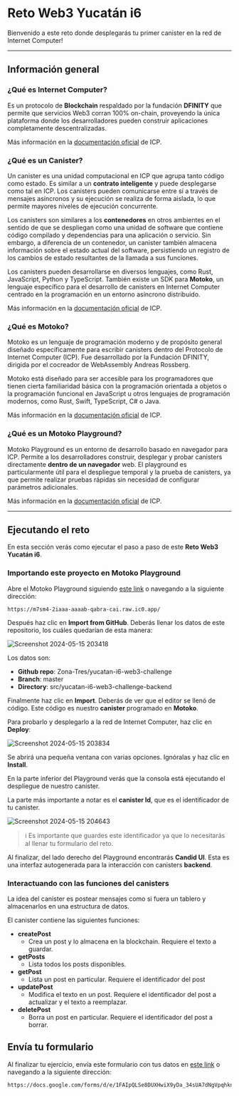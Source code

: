 # Reto Web3 Yucatán i6

Bienvenido a este reto donde desplegarás tu primer canister en la red de Internet Computer!

---
## Información general

### ¿Qué es Internet Computer?

Es un protocolo de **Blockchain** respaldado por la fundación **DFINITY** que permite que servicios Web3 corran 100% on-chain, proveyendo la única plataforma donde los desarrolladores pueden construir aplicaciones completamente descentralizadas.

Más información en la [documentación oficial](https://internetcomputer.org/docs/current/home) de ICP.

### ¿Qué es un Canister?

Un canister es una unidad computacional en ICP que agrupa tanto código como estado. Es similar a un **contrato inteligente** y puede desplegarse como tal en ICP. Los canisters pueden comunicarse entre sí a través de mensajes asíncronos y su ejecución se realiza de forma aislada, lo que permite mayores niveles de ejecución concurrente.

Los canisters son similares a los **contenedores** en otros ambientes en el sentido de que se despliegan como una unidad de software que contiene código compilado y dependencias para una aplicación o servicio. Sin embargo, a diferencia de un contenedor, un canister también almacena información sobre el estado actual del software, persistiendo un registro de los cambios de estado resultantes de la llamada a sus funciones.

Los canisters pueden desarrollarse en diversos lenguajes, como Rust, JavaScript, Python y TypeScript. También existe un SDK para **Motoko**, un lenguaje específico para el desarrollo de canisters en Internet Computer centrado en la programación en un entorno asíncrono distribuido.

Más información en la [documentación oficial](https://internetcomputer.org/docs/current/tutorials/developer-journey/level-0/ic-overview#canisters-and-smart-contracts) de ICP.

### ¿Qué es Motoko?

Motoko es un lenguaje de programación moderno y de propósito general diseñado específicamente para escribir canisters dentro del Protocolo de Internet Computer (ICP). Fue desarrollado por la Fundación DFINITY, dirigida por el cocreador de WebAssembly Andreas Rossberg.

Motoko está diseñado para ser accesible para los programadores que tienen cierta familiaridad básica con la programación orientada a objetos o la programación funcional en JavaScript u otros lenguajes de programación modernos, como Rust, Swift, TypeScript, C# o Java.

Más información en la [documentación oficial](https://support.dfinity.org/hc/en-us/articles/360057132652-What-is-Motoko) de ICP.

### ¿Qué es un Motoko Playground?

Motoko Playground es un entorno de desarrollo basado en navegador para ICP. Permite a los desarrolladores construir, desplegar y probar canisters directamente **dentro de un navegador** web. El playground es particularmente útil para el despliegue temporal y la prueba de canisters, ya que permite realizar pruebas rápidas sin necesidad de configurar parámetros adicionales.

Más información en la [documentación oficial](https://internetcomputer.org/docs/current/developer-docs/developer-tools/ide/playground) de ICP.

---

## Ejecutando el reto

En esta sección verás como ejecutar el paso a paso de este **Reto Web3 Yucatán i6**.

### Importando este proyecto en Motoko Playground

Abre el Motoko Playground siguiendo [este link](https://m7sm4-2iaaa-aaaab-qabra-cai.raw.ic0.app/) o navegando a la siguiente dirección:

```
https://m7sm4-2iaaa-aaaab-qabra-cai.raw.ic0.app/
```

Después haz clic en **Import from GitHub**. Deberás llenar los datos de este repositorio, los cuáles quedarían de esta manera:

![Screenshot 2024-05-15 203418](https://github.com/Zona-Tres/yucatan-i6-web3-challenge/assets/54418646/71a0fbef-a522-4899-92ef-30a46391314a)

Los datos son:
* **Github repo**: Zona-Tres/yucatan-i6-web3-challenge
* **Branch**: master
* **Directory**: src/yucatan-i6-web3-challenge-backend

Finalmente haz clic en **Import**. Deberás de ver que el editor se llenó de código. Este código es nuestro **canister** programado en **Motoko**.

Para probarlo y desplegarlo a la red de Internet Computer, haz clic en **Deploy**:

![Screenshot 2024-05-15 203834](https://github.com/Zona-Tres/yucatan-i6-web3-challenge/assets/54418646/3b6ed8b0-cc6f-4893-a223-0f7b862c193f)

Se abrirá una pequeña ventana con varias opciones. Ignóralas y haz clic en **Install**.

En la parte inferior del Playground verás que la consola está ejecutando el despliegue de nuestro canister.

La parte más importante a notar es el **canister Id**, que es el identificador de tu canister. 

![Screenshot 2024-05-15 204643](https://github.com/Zona-Tres/yucatan-i6-web3-challenge/assets/54418646/964f916d-c9a4-46b3-8ad3-e933214aeeed)

> :information_source: Es importante que guardes este identificador ya que lo necesitarás al llenar tu formulario del reto.

Al finalizar, del lado derecho del Playground encontrarás **Candid UI**. Esta es una interfaz autogenerada para la interacción con canisters **backend**.

### Interactuando con las funciones del canisters

La idea del canister es postear mensajes como si fuera un tablero y almacenarlos en una estructura de datos.

El canister contiene las siguientes funciones:
* **createPost**
  * Crea un post y lo almacena en la blockchain. Requiere el texto a guardar.
* **getPosts**
  * Lista todos los posts disponibles.
* **getPost**
  * Lista un post en particular. Requiere el identificador del post
* **updatePost**
  * Modifica el texto en un post. Requiere el identificador del post a actualizar y el texto a reemplazar.
* **deletePost**
  * Borra un post en particular. Requiere el identificador del post a borrar.

## Envía tu formulario

Al finalizar tu ejercicio, envía este formulario con tus datos en [este link](https://docs.google.com/forms/d/e/1FAIpQLSe8DUXHwiX9yDa_34sUA7dNgVpqhknhFfAMPMmgHCqhaK255g/viewform) o navegando a la siguiente dirección:

```
https://docs.google.com/forms/d/e/1FAIpQLSe8DUXHwiX9yDa_34sUA7dNgVpqhknhFfAMPMmgHCqhaK255g/viewform
```